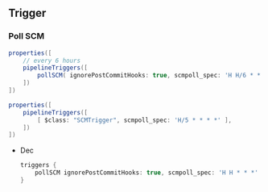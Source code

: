 ## Trigger

### Poll SCM
```groovy
properties([
    // every 6 hours
    pipelineTriggers([
        pollSCM( ignorePostCommitHooks: true, scmpoll_spec: 'H H/6 * * *' )
    ])
])
```

```groovy
properties([
    pipelineTriggers([
        [ $class: "SCMTrigger", scmpoll_spec: 'H/5 * * * *' ],
    ])
])
```

- Dec

    ```groovy
    triggers {
        pollSCM ignorePostCommitHooks: true, scmpoll_spec: 'H H * * *'
    }
    ```
